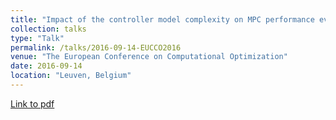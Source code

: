 ```yaml
---
title: "Impact of the controller model complexity on MPC performance evaluation for building climate control"
collection: talks
type: "Talk"
permalink: /talks/2016-09-14-EUCCO2016
venue: "The European Conference on Computational Optimization"
date: 2016-09-14
location: "Leuven, Belgium"
---
```

[Link to pdf](https://www.researchgate.net/publication/317304391_Impact_of_the_controller_model_complexity_on_MPC_performance_evaluation_for_building_climate_control)
